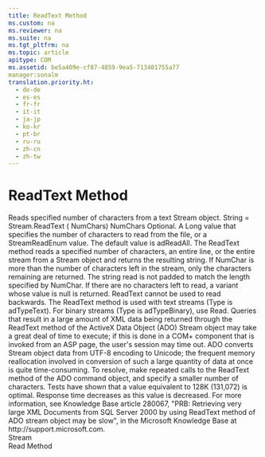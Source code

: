 ```yaml
---
title: ReadText Method
ms.custom: na
ms.reviewer: na
ms.suite: na
ms.tgt_pltfrm: na
ms.topic: article
apitype: COM
ms.assetid: be5a409e-cf87-4859-9ea5-713401755a77
manager:sonalm
translation.priority.ht: 
  - de-de
  - es-es
  - fr-fr
  - it-it
  - ja-jp
  - ko-kr
  - pt-br
  - ru-ru
  - zh-cn
  - zh-tw
---
```

# ReadText Method
<?xml version="1.0" encoding="utf-8"?>
<developerReferenceWithSyntaxDocument xmlns="http://ddue.schemas.microsoft.com/authoring/2003/5" xmlns:xlink="http://www.w3.org/1999/xlink" xmlns:xsi="http://www.w3.org/2001/XMLSchema-instance" xsi:schemaLocation="http://ddue.schemas.microsoft.com/authoring/2003/5 http://dduestorage.blob.core.windows.net/ddueschema/developer.xsd">
  <introduction>
    <para>Reads specified number of characters from a text <legacyLink xlink:href="0514531f-009d-4519-abc3-d727014a39f1">Stream</legacyLink> object.</para>
  </introduction>
  <syntaxSection>
    <legacySyntax>
<parameterReference>String = Stream</parameterReference><legacyBold>.ReadText ( </legacyBold><parameterReference>NumChars</parameterReference><legacyBold>)</legacyBold></legacySyntax>
  </syntaxSection>
  <parameters>
    <content>
      <definitionTable>
        <definedTerm>
          <legacyItalic>NumChars</legacyItalic>
        </definedTerm>
        <definition>
          <para>Optional. A <languageKeyword>Long</languageKeyword> value that specifies the number of characters to read from the file, or a <legacyLink xlink:href="cfa1b416-003a-436f-a21b-bd2397e54db3">StreamReadEnum</legacyLink> value. The default value is <legacyBold>adReadAll</legacyBold>.</para>
        </definition>
      </definitionTable>
    </content>
  </parameters>
  <returnValue>
    <content>
      <para>The <legacyBold>ReadText </legacyBold>method reads a specified number of characters, an entire line, or the entire stream from a <legacyBold>Stream</legacyBold> object and returns the resulting string.</para>
    </content>
  </returnValue>
  <languageReferenceRemarks>
    <content>
      <para>If <legacyItalic>NumChar</legacyItalic> is more than the number of characters left in the stream, only the characters remaining are returned. The string read is not padded to match the length specified by <legacyItalic>NumChar</legacyItalic>. If there are no characters left to read, a variant whose value is null is returned. <legacyBold>ReadText</legacyBold> cannot be used to read backwards.</para>
      <alert class="note">
        <para>The <legacyBold>ReadText</legacyBold> method is used with text streams (<legacyLink xlink:href="f6a17e8c-7a28-48d0-bded-76b9e0cf7639">Type</legacyLink> is <legacyBold>adTypeText</legacyBold>). For binary streams (<legacyBold>Type</legacyBold> is <legacyBold>adTypeBinary</legacyBold>), use <legacyLink xlink:href="838502de-80f1-4eeb-8838-dd3d9403e567">Read</legacyLink>.</para>
      </alert>
      <para>Queries that result in a large amount of XML data being returned through the <legacyBold>ReadText</legacyBold> method of the ActiveX Data Object (ADO) Stream object may take a great deal of time to execute; if this is done in a COM+ component that is invoked from an ASP page, the user's session may time out. ADO converts Stream object data from UTF-8 encoding to Unicode; the frequent memory reallocation involved in conversion of such a large quantity of data at once is quite time-consuming. To resolve, make repeated calls to the <legacyBold>ReadText</legacyBold> method of the ADO command object, and specify a smaller number of characters. Tests have shown that a value equivalent to 128K (131,072) is optimal. Response time decreases as this value is decreased. For more information, see Knowledge Base article 280067, "PRB: Retrieving very large XML Documents from SQL Server 2000 by using ReadText method of ADO stream object may be slow", in the Microsoft Knowledge Base at http://support.microsoft.com.</para>
    </content>
  </languageReferenceRemarks>
  <section>
    <title>Applies To</title>
    <content>
      <para>
        <link xlink:href="0514531f-009d-4519-abc3-d727014a39f1">Stream</link>
      </para>
    </content>
  </section>
  <relatedTopics>
<link xlink:href="838502de-80f1-4eeb-8838-dd3d9403e567">Read Method</link>
</relatedTopics>
</developerReferenceWithSyntaxDocument>